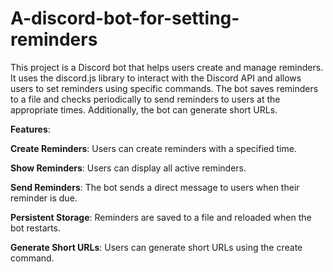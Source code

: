 # A-discord-bot-for-setting-reminders
This project is a Discord bot that helps users create and manage reminders. It uses the discord.js library to interact with the Discord API and allows users to set reminders using specific commands. The bot saves reminders to a file and checks periodically to send reminders to users at the appropriate times. Additionally, the bot can generate short URLs.

__Features__:

__Create Reminders__: Users can create reminders with a specified time.

__Show Reminders__: Users can display all active reminders.

__Send Reminders__: The bot sends a direct message to users when their reminder is due.

__Persistent Storage__: Reminders are saved to a file and reloaded when the bot restarts.

__Generate Short URLs__: Users can generate short URLs using the create command.
